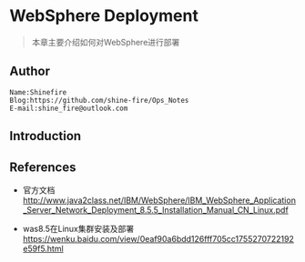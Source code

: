 # WebSphere Deployment

> 本章主要介绍如何对WebSphere进行部署

## Author

```
Name:Shinefire
Blog:https://github.com/shine-fire/Ops_Notes
E-mail:shine_fire@outlook.com
```

## Introduction





## References

- 官方文档 http://www.java2class.net/IBM/WebSphere/IBM_WebSphere_Application_Server_Network_Deployment_8.5.5_Installation_Manual_CN_Linux.pdf

- was8.5在Linux集群安装及部署 https://wenku.baidu.com/view/0eaf90a6bdd126fff705cc1755270722192e59f5.html